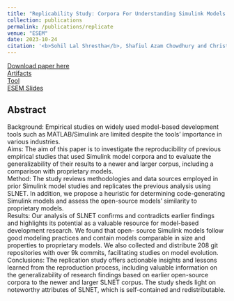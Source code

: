 ```yaml
---
title: "Replicability Study: Corpora For Understanding Simulink Models & Projects"
collection: publications
permalink: /publications/replicate
venue: "ESEM"
date: 2023-10-24
citation: '<b>Sohil Lal Shrestha</b>, Shafiul Azam Chowdhury and Christoph Csallner. "Replicability Study: Corpora For Understanding Simulink Models & Projects", ESEM 2023.'
---
```

[Download paper here](https://ranger.uta.edu/~csallner/papers/Shrestha23Replicating.pdf) <br>
[Artifacts](https://figshare.com/articles/dataset/Replicability_Study_Corpora_For_Understanding_Simulink_Models_Projects/22064969)<br>
[Tool](https://zenodo.org/records/8111687) <br>
[ESEM Slides](https://docs.google.com/presentation/d/1hD9ZesE00mmEgiXn07dVET_W7xQSGcFAJ272ppxVwp8/edit?usp=sharing) <br>

## Abstract
Background: Empirical studies on widely used model-based development tools such as MATLAB/Simulink are limited despite the tools’ importance in various industries. <br>
Aims: The aim of this paper is to investigate the reproducibility of previous empirical studies that used Simulink model corpora and to evaluate the generalizability of their results to a newer and larger corpus, including a comparison with proprietary models.<br>
Method: The study reviews methodologies and data sources employed in prior Simulink model studies and replicates the previous analysis using SLNET. In addition, we propose a heuristic for determining code-generating Simulink models and assess the open-source models’ similarity to proprietary models.<br>
Results: Our analysis of SLNET confirms and contradicts earlier findings and highlights its potential as a valuable resource for model-based development research. We found that open- source Simulink models follow good modeling practices and contain models comparable in size and properties to proprietary models. We also collected and distribute 208 git repositories with over 9k commits, facilitating studies on model evolution.<br>
Conclusions: The replication study offers actionable insights and lessons learned from the reproduction process, including valuable information on the generalizability of research findings based on earlier open-source corpora to the newer and larger SLNET corpus. The study sheds light on noteworthy attributes of SLNET, which is self-contained and redistributable.<br>